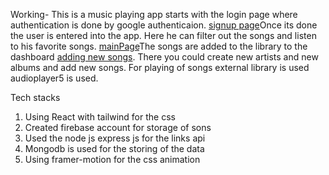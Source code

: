 Working-
This is a music playing app starts with the login page where authentication is done by google authenticaion. [signup page](signinpage.png)Once its done the user is entered into the app. Here he can filter out the songs and listen to his favorite songs. [mainPage](mainPage.png)The songs are added to the library to the dashboard [adding new songs](addsongs.png). There you could create new artists and new albums and add new songs. For playing of songs external library is used audioplayer5 is used.

Tech stacks

1. Using React with tailwind for the css
2. Created firebase account for storage of sons
3. Used the node js express js for the links api
4. Mongodb is used for the storing of the data
5. Using framer-motion for the css animation
